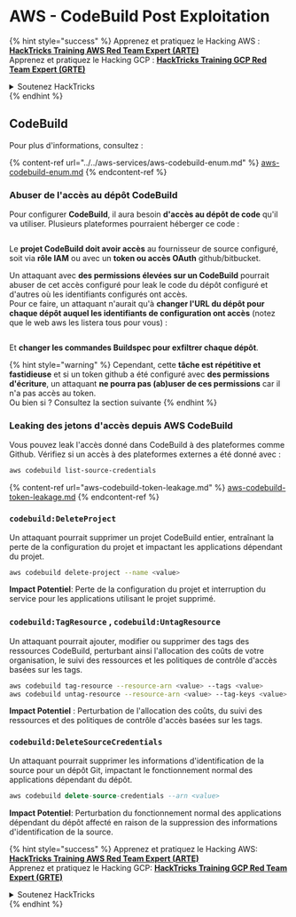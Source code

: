 # AWS - CodeBuild Post Exploitation

{% hint style="success" %}
Apprenez et pratiquez le Hacking AWS :<img src="/.gitbook/assets/image.png" alt="" data-size="line">[**HackTricks Training AWS Red Team Expert (ARTE)**](https://training.hacktricks.xyz/courses/arte)<img src="/.gitbook/assets/image.png" alt="" data-size="line">\
Apprenez et pratiquez le Hacking GCP : <img src="/.gitbook/assets/image (2).png" alt="" data-size="line">[**HackTricks Training GCP Red Team Expert (GRTE)**<img src="/.gitbook/assets/image (2).png" alt="" data-size="line">](https://training.hacktricks.xyz/courses/grte)

<details>

<summary>Soutenez HackTricks</summary>

* Consultez les [**plans d'abonnement**](https://github.com/sponsors/carlospolop) !
* **Rejoignez le** 💬 [**groupe Discord**](https://discord.gg/hRep4RUj7f) ou le [**groupe telegram**](https://t.me/peass) ou **suivez-nous** sur **Twitter** 🐦 [**@hacktricks\_live**](https://twitter.com/hacktricks\_live)**.**
* **Partagez des astuces de hacking en soumettant des PRs aux dépôts github** [**HackTricks**](https://github.com/carlospolop/hacktricks) et [**HackTricks Cloud**](https://github.com/carlospolop/hacktricks-cloud).

</details>
{% endhint %}

## CodeBuild

Pour plus d'informations, consultez :

{% content-ref url="../../aws-services/aws-codebuild-enum.md" %}
[aws-codebuild-enum.md](../../aws-services/aws-codebuild-enum.md)
{% endcontent-ref %}

### Abuser de l'accès au dépôt CodeBuild

Pour configurer **CodeBuild**, il aura besoin **d'accès au dépôt de code** qu'il va utiliser. Plusieurs plateformes pourraient héberger ce code :

<figure><img src="../../../../.gitbook/assets/image (96).png" alt=""><figcaption></figcaption></figure>

Le **projet CodeBuild doit avoir accès** au fournisseur de source configuré, soit via **rôle IAM** ou avec un **token ou accès OAuth** github/bitbucket.

Un attaquant avec **des permissions élevées sur un CodeBuild** pourrait abuser de cet accès configuré pour leak le code du dépôt configuré et d'autres où les identifiants configurés ont accès.\
Pour ce faire, un attaquant n'aurait qu'à **changer l'URL du dépôt pour chaque dépôt auquel les identifiants de configuration ont accès** (notez que le web aws les listera tous pour vous) :

<figure><img src="../../../../.gitbook/assets/image (107).png" alt=""><figcaption></figcaption></figure>

Et **changer les commandes Buildspec pour exfiltrer chaque dépôt**.

{% hint style="warning" %}
Cependant, cette **tâche est répétitive et fastidieuse** et si un token github a été configuré avec **des permissions d'écriture**, un attaquant **ne pourra pas (ab)user de ces permissions** car il n'a pas accès au token.\
Ou bien si ? Consultez la section suivante
{% endhint %}

### Leaking des jetons d'accès depuis AWS CodeBuild

Vous pouvez leak l'accès donné dans CodeBuild à des plateformes comme Github. Vérifiez si un accès à des plateformes externes a été donné avec :
```bash
aws codebuild list-source-credentials
```
{% content-ref url="aws-codebuild-token-leakage.md" %}
[aws-codebuild-token-leakage.md](aws-codebuild-token-leakage.md)
{% endcontent-ref %}

### `codebuild:DeleteProject`

Un attaquant pourrait supprimer un projet CodeBuild entier, entraînant la perte de la configuration du projet et impactant les applications dépendant du projet.
```bash
aws codebuild delete-project --name <value>
```
**Impact Potentiel**: Perte de la configuration du projet et interruption du service pour les applications utilisant le projet supprimé.

### `codebuild:TagResource` , `codebuild:UntagResource`

Un attaquant pourrait ajouter, modifier ou supprimer des tags des ressources CodeBuild, perturbant ainsi l'allocation des coûts de votre organisation, le suivi des ressources et les politiques de contrôle d'accès basées sur les tags.
```bash
aws codebuild tag-resource --resource-arn <value> --tags <value>
aws codebuild untag-resource --resource-arn <value> --tag-keys <value>
```
**Impact Potentiel** : Perturbation de l'allocation des coûts, du suivi des ressources et des politiques de contrôle d'accès basées sur les tags.

### `codebuild:DeleteSourceCredentials`

Un attaquant pourrait supprimer les informations d'identification de la source pour un dépôt Git, impactant le fonctionnement normal des applications dépendant du dépôt.
```sql
aws codebuild delete-source-credentials --arn <value>
```
**Impact Potentiel**: Perturbation du fonctionnement normal des applications dépendant du dépôt affecté en raison de la suppression des informations d'identification de la source.

{% hint style="success" %}
Apprenez et pratiquez le Hacking AWS:<img src="/.gitbook/assets/image.png" alt="" data-size="line">[**HackTricks Training AWS Red Team Expert (ARTE)**](https://training.hacktricks.xyz/courses/arte)<img src="/.gitbook/assets/image.png" alt="" data-size="line">\
Apprenez et pratiquez le Hacking GCP: <img src="/.gitbook/assets/image (2).png" alt="" data-size="line">[**HackTricks Training GCP Red Team Expert (GRTE)**<img src="/.gitbook/assets/image (2).png" alt="" data-size="line">](https://training.hacktricks.xyz/courses/grte)

<details>

<summary>Soutenez HackTricks</summary>

* Consultez les [**plans d'abonnement**](https://github.com/sponsors/carlospolop)!
* **Rejoignez le** 💬 [**groupe Discord**](https://discord.gg/hRep4RUj7f) ou le [**groupe telegram**](https://t.me/peass) ou **suivez-nous** sur **Twitter** 🐦 [**@hacktricks\_live**](https://twitter.com/hacktricks\_live)**.**
* **Partagez des astuces de hacking en soumettant des PRs aux dépôts github** [**HackTricks**](https://github.com/carlospolop/hacktricks) et [**HackTricks Cloud**](https://github.com/carlospolop/hacktricks-cloud).

</details>
{% endhint %}
